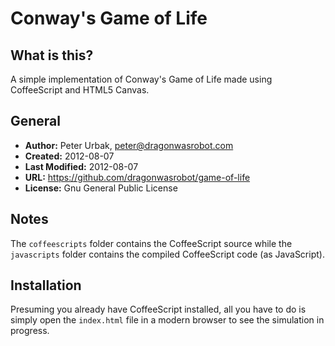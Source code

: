 Conway's Game of Life
======================

## What is this?
A simple implementation of Conway's Game of Life made using CoffeeScript and
HTML5 Canvas.

## General

- **Author:** Peter Urbak, peter@dragonwasrobot.com
- **Created:** 2012-08-07
- **Last Modified:** 2012-08-07
- **URL:** https://github.com/dragonwasrobot/game-of-life
- **License:** Gnu General Public License

## Notes
The `coffeescripts` folder contains the CoffeeScript source while the
`javascripts` folder contains the compiled CoffeeScript code (as JavaScript).

## Installation
Presuming you already have CoffeeScript installed, all you have to do is simply
open the `index.html` file in a modern browser to see the simulation in progress.
